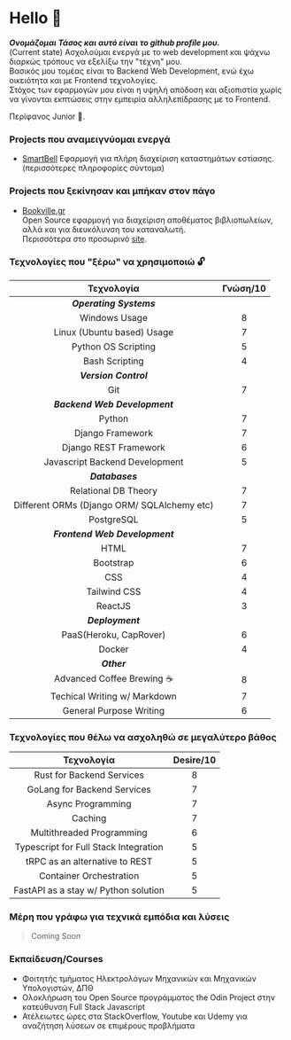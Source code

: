 # Hello 👋

***Ονομάζομαι Τάσος και αυτό είναι το github profile μου.***    
(Current state) Ασχολούμαι ενεργά με το web development και ψάχνω διαρκώς τρόπους να εξελίξω την "τέχνη" μου.  
Βασικός μου τομέας είναι το Backend Web Development, ενώ έχω οικειότητα και με Frontend τεχνολογίες.  
Στόχος των εφαρμογών μου είναι η υψηλή απόδοση και αξιοπιστία χωρίς να γίνονται εκπτώσεις στην εμπειρία αλληλεπίδρασης με το Frontend.  
  
Περίφανος Junior 💪.

### Projects που αναμειγνύομαι ενεργά
- [SmartBell]() 
Εφαρμογή για πλήρη διαχείριση καταστημάτων εστίασης.  
(περισσότερες πληροφορίες σύντομα)  

### Projects που ξεκίνησαν και μπήκαν στον πάγο
- [Bookville.gr](https://github.com/antsinar/bookville_gr/tree/coming-soon)  
Open Source εφαρμογή για διαχείριση αποθέματος βιβλιοπωλείων, αλλά και για διευκόλυνση του καταναλωτή.  
Περισσότερα στο προσωρινό [site](https://bookville.gr).  

### Τεχνολογίες που "ξέρω" να χρησιμοποιώ 🔓

| Τεχνολογία | Γνώση/10 |
| :---: | :---: |
|***Operating Systems***||
| Windows Usage | 8 |
| Linux (Ubuntu based) Usage | 7 |
| Python OS Scripting | 5 |
| Bash Scripting | 4 |
| ***Version Control*** ||
| Git | 7 |
| ***Backend Web Development*** ||
| Python | 7 |
| Django Framework | 7 |
| Django REST Framework | 6 |
| Javascript Backend Development | 5 |
| ***Databases*** ||
| Relational DB Theory | 7 |
| Different ORMs (Django ORM/ SQLAlchemy etc) | 7 |
| PostgreSQL | 5 |
| ***Frontend Web Development*** ||
| HTML | 7 |
| Bootstrap | 6 |
| CSS | 4 |
| Tailwind CSS | 4 |
| ReactJS | 3 |
| ***Deployment*** ||
| PaaS(Heroku, CapRover) | 6 |
| Docker | 4 |
| ***Other*** ||
| Advanced Coffee Brewing ☕ | 8 |
| Techical Writing w/ Markdown | 7 |
| General Purpose Writing | 6 |


### Τεχνολογίες που θέλω να ασχοληθώ σε μεγαλύτερο βάθος
| Τεχνολογία | Desire/10 |
| :---: | :---: |
| Rust for Backend Services | 8 |
| GoLang for Backend Services | 7 |
| Async Programming | 7 |
| Caching | 7 |
| Multithreaded Programming | 6 |
| Typescript for Full Stack Integration | 5 |
| tRPC as an alternative to REST | 5 |
| Container Orchestration | 5 |
| FastAPI as a stay w/ Python solution | 5 |

### Μέρη που γράφω για τεχνικά εμπόδια και λύσεις
> Coming Soon

### Εκπαίδευση/Courses
- Φοιτητής τμήματος Ηλεκτρολόγων Μηχανικών και Μηχανικών Υπολογιστών, ΔΠΘ
- Ολοκλήρωση του Open Source προγράμματος the Odin Project στην κατεύθυνση Full Stack Javascript
- Ατέλειωτες ώρες στα StackOverflow, Youtube και Udemy για αναζήτηση λύσεων σε επιμέρους προβλήματα
